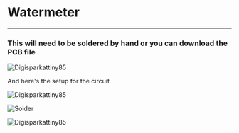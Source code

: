 # Watermeter
---
### This will need to be soldered by hand or you can download the PCB file
![Digisparkattiny85](https://pbs.twimg.com/media/FOjB-o4XIAsui6V?format=jpg&name=large)

And here's the setup for the circuit

![Digisparkattiny85](https://github.com/Tiebeke/DigiSpark/blob/main/images/DigisparkAttiny85.PNG)

![Solder](https://github.com/Tiebeke/DigiSpark/blob/main/images/Solder.jpg)

![Digisparkattiny85](https://github.com/Tiebeke/DigiSpark/blob/main/images/Together.jpg)
